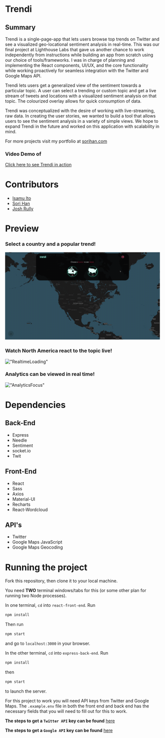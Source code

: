 # Trendi

## Summary
Trendi is a single-page-app that lets users browse top trends on Twitter and see a visualized geo-locational sentiment analysis in real-time. This was our final project at Lighthouse Labs that gave us another chance to work independently from instructions while building an app from scratch using our choice of tools/frameworks. I was in charge of planning and implementing the React components, UI/UX, and the core functionality while working proactively for seamless integration with the Twitter and Google Maps API.

Trendi lets users get a generalized view of the sentiment towards a particular topic. 
A user can select a trending or custom topic and get a live stream of tweets and locations with a visualized sentiment analysis on that topic.
The colourized overlay allows for quick consumption of data.

Trendi was conceptualized with the desire of working with live-streaming, raw data. In creating the user stories, we wanted to build a tool that allows users to see the sentiment analysis in a variety of simple views. We hope to expand Trendi in the future and worked on this application with scalability in mind.

For more projects visit my portfolio at [sorihan.com](https://www.sorihan.com)

### Video Demo of 
<a href="https://youtu.be/Ydj6O67c7a0" target="_blank">Click here to see Trendi in action</a>

# Contributors
- [Isamu Ito](https://github.com/Isams01)
- [Sori Han](https://github.com/hansori01)
- [Josh Rully](https://github.com/JoshuaRully)

# Preview
### Select a country and a popular trend!
!["TrendDemo"](https://github.com/hansori01/trendi/blob/master/react-front-end/public/images/trendi-1.gif?raw=true)

### Watch North America react to the topic live!
!["RealtimeLoading"](https://github.com/hansori01/trendi/blob/master/react-front-end/public/images/trendi-2.gif?raw=true)

### Analytics can be viewed in real time!
!["AnalyticsFocus"](https://github.com/hansori01/trendi/blob/master/react-front-end/public/images/trendi-3.gif?raw=true)

# Dependencies

## Back-End
- Express
- Needle
- Sentiment
- socket.io
- Twit

## Front-End
- React
- Sass
- Axios
- Material-UI
- Recharts
- React-Wordcloud

## API's
- Twitter
- Google Maps JavaScript
- Google Maps Geocoding

# Running the project

Fork this repository, then clone it to your local machine.

You need **TWO** terminal windows/tabs for this (or some other plan for running two Node processes).

In one terminal, `cd` into `react-front-end`. Run 
```bash
npm install
``` 
Then run 
```bash 
npm start 
```
and go to `localhost:3000` in your browser.

In the other terminal, `cd` into `express-back-end`. Run 
```bash
npm install
``` 
then 
```bash
npm start
```
to launch the server.

For this project to work you will need API keys from Twitter and Google Maps. The `.example.env` file in both the front end and back end has the necessary fields that you will need to fill out for this to work.

**The steps to get a `Twitter API` key can be found** [here](https://developer.twitter.com/en/docs/twitter-api/getting-started/getting-access-to-the-twitter-api)

**The steps to get a `Google API` key can be found** [here](https://developers.google.com/maps/documentation/javascript/get-api-key)